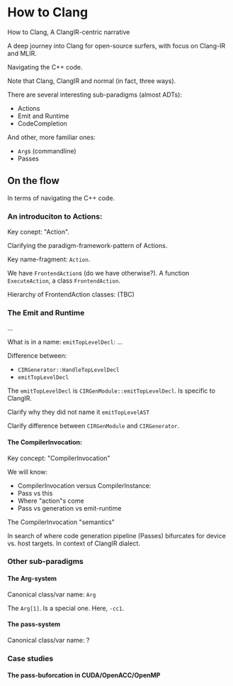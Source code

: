 # How to Clang
How to Clang, A ClangIR-centric narrative

A deep journey into Clang for open-source surfers, with focus on Clang-IR and MLIR.

Navigating the C++ code.

Note that Clang, ClangIR and normal (in fact, three ways).

There are several interesting sub-paradigms (almost ADTs):
<!-- sub-paradigms, paradigm, framework, pattern, ADT
Arg-system, Action-system, Completion-system (CC), etc -->
* Actions
* Emit and Runtime
* CodeCompletion

And other, more familiar ones:
* `Arg`s (commandline)
* Passes
<!-- * Lowering, dialects, etc -->

## On the flow
In terms of navigating the C++ code.


### An introduciton to Actions:
Key conept: "Action".
<!-- Each key concept is one that I start from that, and explore things, and I will find it. -->
<!-- What to think of, when you see Action -->
Clarifying the paradigm-framework-pattern of Actions.

Key name-fragment: `Action`.

We have `FrontendAction`s (do we have otherwise?).
A function `ExecuteAction`, a class `FrontendAction`.

Hierarchy of FrontendAction classes:
(TBC)

### The Emit and Runtime
<!-- "Gen"? -->

...

What is in a name: `emitTopLevelDecl`:
...

Difference between:
* `CIRGenerator::HandleTopLevelDecl`
* `emitTopLevelDecl`

The `emitTopLevelDecl` is `CIRGenModule::emitTopLevelDecl`. Is specific to ClangIR.
<!-- specific to ClangIR. but which path? -->


Clarify why they did not name it `emitTopLevelAST`

Clarify difference between `CIRGenModule` and `CIRGenerator`.

#### The CompilerInvocation:
Key concept: "CompilerInvocation"

We will know:
* CompilerInvocation versus CompilerInstance:
* Pass vs this
* Where "action"s come
* Pass vs generation vs emit-runtime


The CompilerInvocation "semantics"
<!-- semantics, means, owords (glossary), namings (var, class), -->

In search of where code generation pipeline (Passes) bifurcates for device vs. host targets.
In context of ClangIR dialect.






### Other sub-paradigms
#### The Arg-system
Canonical class/var name: `Arg`

The `Arg[1]`.
Is a special one. Here, `-cc1`.

#### The pass-system
Canonical class/var name: ?

### Case studies
#### The pass-buforcation in CUDA/OpenACC/OpenMP
